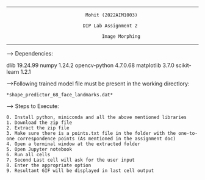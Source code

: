 -----------------------------------------------------------------------------------------------------------------------------------------------------

								 Mohit (2022AIM1003)

							 	DIP Lab Assignment 2
							
							    	   Image Morphing

-----------------------------------------------------------------------------------------------------------------------------------------------------

--> Dependencies:

dlib                      19.24.99
numpy                     1.24.2
opencv-python             4.7.0.68
matplotlib                3.7.0
scikit-learn              1.2.1

-->Following trained model file must be present in the working directlory:

	*shape_predictor_68_face_landmarks.dat*

--> Steps to Execute:

	0. Install python, miniconda and all the above mentioned libraries
	1. Download the zip file
	2. Extract the zip file
	3. Make sure there is a points.txt file in the folder with the one-to-one correspondence points (As mentioned in the assignment doc)
	4. Open a terminal window at the extracted folder
	5. Open Jupyter notebook
	6. Run all cells
	7. Second Last cell will ask for the user input
	8. Enter the appropriate option
	9. Resultant GIF will be displayed in last cell output